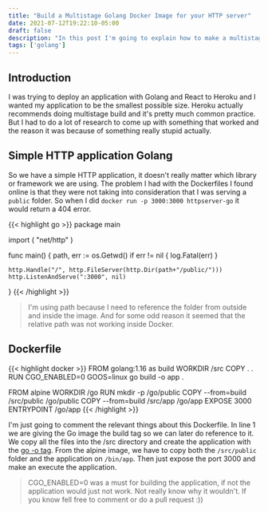 ```yaml
---
title: "Build a Multistage Golang Docker Image for your HTTP server"
date: 2021-07-12T19:22:10-05:00
draft: false
description: "In this post I'm going to explain how to make a multistage golang docker for a http server in order to serve static files"
tags: ['golang']
---
```


## Introduction

I was trying to deploy an application with Golang and React to Heroku and I wanted my application to be the smallest possible size. Heroku actually recommends doing multistage build and it's pretty much common practice. But I had to do a lot of research to come up with something that worked and the reason it was because of something really stupid actually. 

## Simple HTTP application Golang

So we have a simple HTTP application, it doesn't really matter which library or framework we are using. The problem I had with the Dockerfiles I found online is that they were not taking into consideration that I was serving a `public` folder. So when I did `docker run -p 3000:3000 httpserver-go` it would return a 404 error. 

{{< highlight go >}}
package main

import (
    "net/http"
)

func main() {
    path, err := os.Getwd()
	if err != nil {
		log.Fatal(err)
	}

    http.Handle("/", http.FileServer(http.Dir(path+"/public/")))
    http.ListenAndServe(":3000", nil)
}
{{< /highlight >}}

 > I'm using path because I need to reference the folder from outside and inside the image. And for some odd reason it seemed that the relative path was not working inside Docker.

## Dockerfile
{{< highlight docker >}}
FROM golang:1.16 as build
WORKDIR /src
COPY . .
RUN CGO_ENABLED=0 GOOS=linux go build -o app .

FROM alpine
WORKDIR /go
RUN mkdir -p /go/public
COPY --from=build /src/public /go/public
COPY --from=build /src/app /go/app
EXPOSE 3000
ENTRYPOINT /go/app 
{{< /highlight >}}

I'm just going to comment the relevant things about this Dockerfile. In line 1 we are giving the Go image the build tag so we can later do reference to it. We copy all the files into the /src directory and create the application with the [go -o tag](https://pkg.go.dev/cmd/go#hdr-Compile_packages_and_dependencies). From the alpine image, we have to copy both the `/src/public` folder and the application on `/bin/app`. Then just expose the port 3000 and make an execute the application.

> CGO_ENABLED=0 was a must for building the application, if not the application would just not work. Not really know why it wouldn't. If you know fell free to comment or do a pull request :))  


